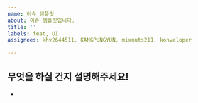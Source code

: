 ```yaml
---
name: 이슈 템플릿
about: 이슈 템플릿입니다.
title: ''
labels: feat, UI
assignees: khv2644511, KANGPUNGYUN, mixnuts211, konveloper

---
```


## 무엇을 하실 건지 설명해주세요!
-
